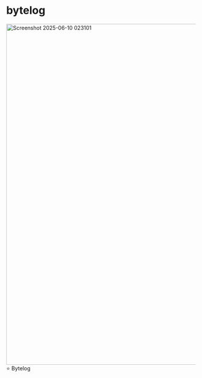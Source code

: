 # bytelog
<img width="909" alt="Screenshot 2025-06-10 023101" src="https://github.com/user-attachments/assets/4fac0227-e0b1-490e-85fe-92f6cfc2b800" />
⭐ Bytelog 
